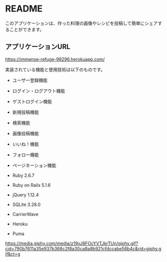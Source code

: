 # README

このアプリケーションは、作った料理の画像やレシピを投稿して簡単にシェアすることができます。

## アプリケーションURL

https://immense-refuge-98296.herokuapp.com/


実装されている機能と使用技術は以下のものです。

* ユーザー登録機能

* ログイン・ログアウト機能

* ゲストログイン機能

* 新規投稿機能

* 検索機能

* 画像投稿機能

* いいね！機能

* フォロー機能

* ページネーション機能

* Ruby 2.6.7

* Ruby on Rails 5.1.6

* jQuery 1.12.4

* SQLite 3.28.0

* CarrierWave

* Heroku

* Puma

https://media.giphy.com/media/z19vJ8FOcYVTJkrTUn/giphy.gif?cid=790b7611a35e937b368c2f8a30ca8a8b921cfdccabe56b4c&rid=giphy.gif&ct=g